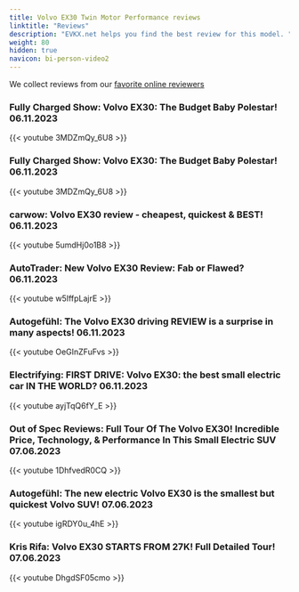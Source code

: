 ```yaml
---
title: Volvo EX30 Twin Motor Performance reviews
linktitle: "Reviews"
description: "EVKX.net helps you find the best review for this model. "
weight: 80
hidden: true
navicon: bi-person-video2
---
```

We collect reviews from our [favorite online reviewers](/guides/evreviewers/)

### Fully Charged Show: Volvo EX30: The Budget Baby Polestar! 06.11.2023

{{< youtube 3MDZmQy_6U8 >}}

### Fully Charged Show: Volvo EX30: The Budget Baby Polestar! 06.11.2023

{{< youtube 3MDZmQy_6U8 >}}

### carwow: Volvo EX30 review - cheapest, quickest & BEST! 06.11.2023

{{< youtube 5umdHj0o1B8 >}}

### AutoTrader: New Volvo EX30 Review: Fab or Flawed? 06.11.2023

{{< youtube w5IffpLajrE >}}

### Autogefühl: The Volvo EX30 driving REVIEW is a surprise in many aspects! 06.11.2023

{{< youtube OeGInZFuFvs >}}

### Electrifying: FIRST DRIVE: Volvo EX30: the best small electric car IN THE WORLD? 06.11.2023

{{< youtube ayjTqQ6fY_E >}}

### Out of Spec Reviews: Full Tour Of The Volvo EX30! Incredible Price, Technology, & Performance In This Small Electric SUV 07.06.2023

{{< youtube 1DhfvedR0CQ >}}

### Autogefühl: The new electric Volvo EX30 is the smallest but quickest Volvo SUV! 07.06.2023

{{< youtube igRDY0u_4hE >}}

### Kris Rifa: Volvo EX30 STARTS FROM 27K! Full Detailed Tour! 07.06.2023

{{< youtube DhgdSF05cmo >}}

